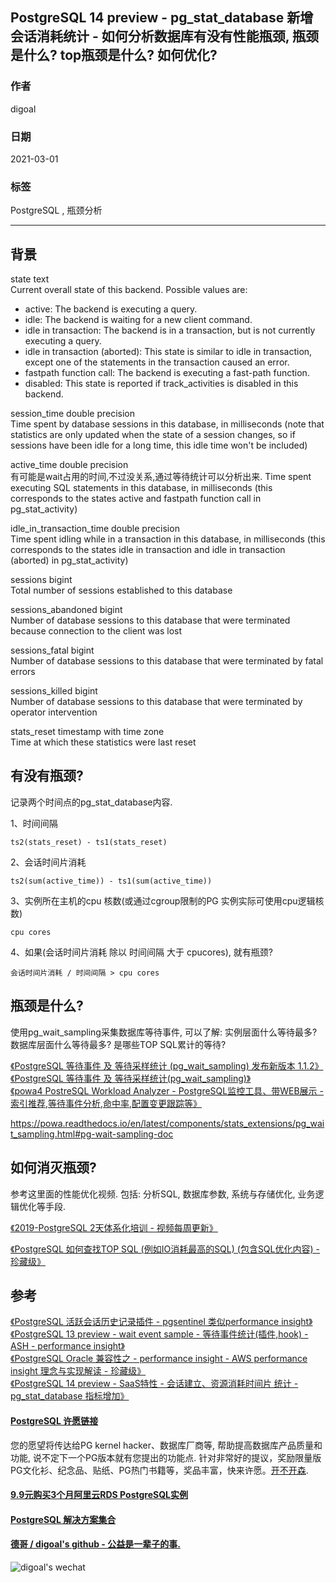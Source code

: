 ## PostgreSQL 14 preview - pg_stat_database 新增会话消耗统计 - 如何分析数据库有没有性能瓶颈, 瓶颈是什么? top瓶颈是什么? 如何优化?     
  
### 作者  
digoal  
  
### 日期  
2021-03-01   
  
### 标签  
PostgreSQL , 瓶颈分析    
  
----  
  
## 背景  
state text  
Current overall state of this backend. Possible values are:  
- active: The backend is executing a query.  
- idle: The backend is waiting for a new client command.  
- idle in transaction: The backend is in a transaction, but is not currently executing a query.  
- idle in transaction (aborted): This state is similar to idle in transaction, except one of the statements in the transaction caused an error.  
- fastpath function call: The backend is executing a fast-path function.  
- disabled: This state is reported if track_activities is disabled in this backend.  
  
session_time double precision  
Time spent by database sessions in this database, in milliseconds (note that statistics are only updated when the state of a session changes, so if sessions have been idle for a long time, this idle time won't be included)  
  
active_time double precision  
有可能是wait占用的时间,不过没关系,通过等待统计可以分析出来. Time spent executing SQL statements in this database, in milliseconds (this corresponds to the states active and fastpath function call in pg_stat_activity)  
  
idle_in_transaction_time double precision  
Time spent idling while in a transaction in this database, in milliseconds (this corresponds to the states idle in transaction and idle in transaction (aborted) in pg_stat_activity)  
  
sessions bigint  
Total number of sessions established to this database  
  
sessions_abandoned bigint  
Number of database sessions to this database that were terminated because connection to the client was lost  
  
sessions_fatal bigint  
Number of database sessions to this database that were terminated by fatal errors  
  
sessions_killed bigint  
Number of database sessions to this database that were terminated by operator intervention  
  
stats_reset timestamp with time zone  
Time at which these statistics were last reset  
  
## 有没有瓶颈?  
记录两个时间点的pg_stat_database内容.  
  
1、时间间隔  
  
```  
ts2(stats_reset) - ts1(stats_reset)  
```  
  
2、会话时间片消耗  
  
```  
ts2(sum(active_time)) - ts1(sum(active_time))  
```  
  
3、实例所在主机的cpu 核数(或通过cgroup限制的PG 实例实际可使用cpu逻辑核数)  
  
```  
cpu cores  
```  
  
4、如果(会话时间片消耗 除以 时间间隔 大于 cpucores), 就有瓶颈?  
  
```  
会话时间片消耗 / 时间间隔 > cpu cores  
```  
  
## 瓶颈是什么?   
使用pg_wait_sampling采集数据库等待事件, 可以了解: 实例层面什么等待最多? 数据库层面什么等待最多? 是哪些TOP SQL累计的等待?  
  
[《PostgreSQL 等待事件 及 等待采样统计 (pg_wait_sampling) 发布新版本 1.1.2》](../202011/20201115_05.md)    
[《PostgreSQL 等待事件 及 等待采样统计(pg_wait_sampling)》](../201610/20161006_01.md)    
[《powa4 PostreSQL Workload Analyzer - PostgreSQL监控工具、带WEB展示 - 索引推荐,等待事件分析,命中率,配置变更跟踪等》](../201905/20190520_01.md)    
  
https://powa.readthedocs.io/en/latest/components/stats_extensions/pg_wait_sampling.html#pg-wait-sampling-doc  
  
  
## 如何消灭瓶颈?   
参考这里面的性能优化视频. 包括: 分析SQL, 数据库参数, 系统与存储优化, 业务逻辑优化等手段.    
  
[《2019-PostgreSQL 2天体系化培训 - 视频每周更新》](../201901/20190105_01.md)    
  
[《PostgreSQL 如何查找TOP SQL (例如IO消耗最高的SQL) (包含SQL优化内容) - 珍藏级》](../201704/20170424_06.md)     
  
  
## 参考  
[《PostgreSQL 活跃会话历史记录插件 - pgsentinel 类似performance insight》](../202003/20200324_25.md)    
[《PostgreSQL 13 preview - wait event sample - 等待事件统计(插件,hook) - ASH - performance insight》](../202001/20200101_01.md)    
[《PostgreSQL Oracle 兼容性之 - performance insight - AWS performance insight 理念与实现解读 - 珍藏级》](../201901/20190125_02.md)    
[《PostgreSQL 14 preview - SaaS特性 - 会话建立、资源消耗时间片 统计 - pg_stat_database 指标增加》](../202101/20210118_01.md)    
  
  
  
  
#### [PostgreSQL 许愿链接](https://github.com/digoal/blog/issues/76 "269ac3d1c492e938c0191101c7238216")
您的愿望将传达给PG kernel hacker、数据库厂商等, 帮助提高数据库产品质量和功能, 说不定下一个PG版本就有您提出的功能点. 针对非常好的提议，奖励限量版PG文化衫、纪念品、贴纸、PG热门书籍等，奖品丰富，快来许愿。[开不开森](https://github.com/digoal/blog/issues/76 "269ac3d1c492e938c0191101c7238216").  
  
  
#### [9.9元购买3个月阿里云RDS PostgreSQL实例](https://www.aliyun.com/database/postgresqlactivity "57258f76c37864c6e6d23383d05714ea")
  
  
#### [PostgreSQL 解决方案集合](https://yq.aliyun.com/topic/118 "40cff096e9ed7122c512b35d8561d9c8")
  
  
#### [德哥 / digoal's github - 公益是一辈子的事.](https://github.com/digoal/blog/blob/master/README.md "22709685feb7cab07d30f30387f0a9ae")
  
  
![digoal's wechat](../pic/digoal_weixin.jpg "f7ad92eeba24523fd47a6e1a0e691b59")
  
